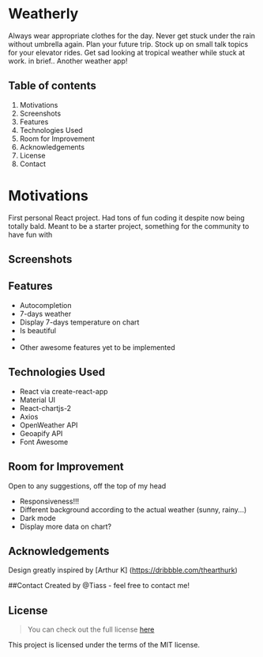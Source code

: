 # Weatherly

Always wear appropriate clothes for the day. Never get stuck under the rain without umbrella again. Plan your future trip. Stock up on small talk topics for your elevator rides. Get sad looking at tropical weather while stuck at work.
in brief..
Another weather app!

## Table of contents

1. Motivations
2. Screenshots
3. Features
4. Technologies Used
5. Room for Improvement
6. Acknowledgements
7. License
8. Contact

# Motivations

First personal React project. Had tons of fun coding it despite now being totally bald.
Meant to be a starter project, something for the community to have fun with

## Screenshots

## Features

- Autocompletion
- 7-days weather
- Display 7-days temperature on chart
- Is beautiful
-
- Other awesome features yet to be implemented

## Technologies Used

- React via create-react-app
- Material UI
- React-chartjs-2
- Axios
- OpenWeather API
- Geoapify API
- Font Awesome

## Room for Improvement

Open to any suggestions, off the top of my head

- Responsiveness!!!
- Different background according to the actual weather (sunny, rainy...)
- Dark mode
- Display more data on chart?

## Acknowledgements

Design greatly inspired by [Arthur K] (https://dribbble.com/thearthurk)

##Contact
Created by @Tiass - feel free to contact me!

## License

> You can check out the full license [here]

[here]: /LICENSE

This project is licensed under the terms of the MIT license.
